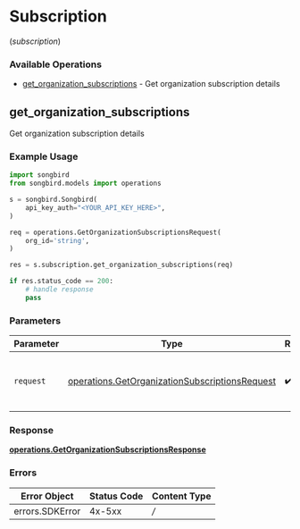# Subscription
(*subscription*)

### Available Operations

* [get_organization_subscriptions](#get_organization_subscriptions) - Get organization subscription details

## get_organization_subscriptions

Get organization subscription details

### Example Usage

```python
import songbird
from songbird.models import operations

s = songbird.Songbird(
    api_key_auth="<YOUR_API_KEY_HERE>",
)

req = operations.GetOrganizationSubscriptionsRequest(
    org_id='string',
)

res = s.subscription.get_organization_subscriptions(req)

if res.status_code == 200:
    # handle response
    pass
```

### Parameters

| Parameter                                                                                                        | Type                                                                                                             | Required                                                                                                         | Description                                                                                                      |
| ---------------------------------------------------------------------------------------------------------------- | ---------------------------------------------------------------------------------------------------------------- | ---------------------------------------------------------------------------------------------------------------- | ---------------------------------------------------------------------------------------------------------------- |
| `request`                                                                                                        | [operations.GetOrganizationSubscriptionsRequest](../../models/operations/getorganizationsubscriptionsrequest.md) | :heavy_check_mark:                                                                                               | The request object to use for the request.                                                                       |


### Response

**[operations.GetOrganizationSubscriptionsResponse](../../models/operations/getorganizationsubscriptionsresponse.md)**
### Errors

| Error Object    | Status Code     | Content Type    |
| --------------- | --------------- | --------------- |
| errors.SDKError | 4x-5xx          | */*             |
